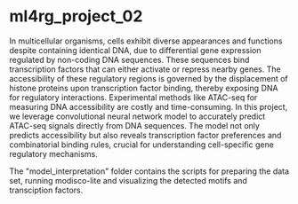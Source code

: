 # ml4rg_project_02

In multicellular organisms, cells exhibit diverse appearances and functions despite containing identical DNA, due to differential gene expression regulated by non-coding DNA sequences. These sequences bind transcription factors that can either activate or repress nearby genes. The accessibility of these regulatory regions is governed by the displacement of histone proteins upon transcription factor binding, thereby exposing DNA for regulatory interactions. Experimental methods like ATAC-seq for measuring DNA accessibility are costly and  time-consuming. In this project, we leverage convolutional neural network model to accurately predict ATAC-seq signals directly from DNA sequences. The model not only predicts accessibility but also reveals transcription factor preferences and combinatorial binding rules, crucial for understanding cell-specific gene regulatory mechanisms.

The "model_interpretation" folder contains the scripts for preparing the data set, running modisco-lite and visualizing the detected motifs and transciption factors.

